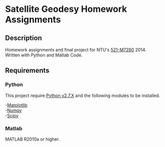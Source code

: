 Satellite Geodesy Homework Assignments
==========

## Description
Homework assignments and final project for NTU's [521-M7280](https://goo.gl/Lf418j) 2014.  
Written with Python and Matlab Code.

## Requirements

### Python
This project require [Python v2.7.X](https://www.python.org) and the following modules to be installed.

-[Matplotlib](http://matplotlib.org)  
-[Numpy](http://www.numpy.org)  
-[Scipy](http://www.scipy.org)  


### Matlab
MATLAB R2010a or higher.
